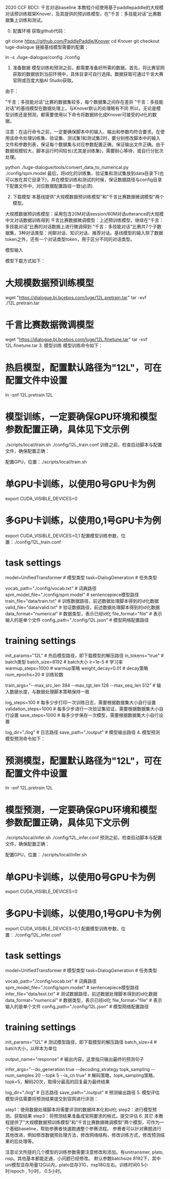 2020 CCF BDCI: 千言对话baseline
本教程介绍使用基于paddlepaddle的大规模对话预训练框架Knover，及其提供的预训练模型，在"千言：多技能对话"比赛数据集上训练和测试。

0. 配置环境
获取github代码：

git clone https://github.com/PaddlePaddle/Knover
cd Knover
git checkout luge-dialogue
链接基线模型需要的配置：

ln  -s ./luge-dialogue/config ./config
1. 准备数据
模型训练和预测之前，都需要准备好所需的数据。首先，将比赛官网获取的数据放到当前环境中，具体目录可自行选择。数据获取可通过千言大赛官网或百度大脑AI Studio获取。

由于：

"千言：多技能对话"比赛的数据集较多，每个数据集之间存在差异
"千言：多技能对话"的基线模型在数据处理上，与Knover默认的处理略有不同
所以，无论是模型训练还是预测，都需要使用以下命令将数据转化成Knover可接受的id化的数据。

注意：在运行命令之前，一定要确保脚本中的输入、输出和参数均符合要求。在使用该命令处理训练集、验证集、测试集1和测试集2时，要分别修改脚本中的输入文件和参数列表，保证每个数据集与对应参数配置正确，保证输出文件正确。由于数据规模较大，脚本运行时间较长(尤其是训练集)，需要耐心等待，或自行分批次处理。

python ./luge-dialogue/tools/convert_data_to_numerical.py ./config/spm.model
最后，将id化的训练集、验证集和测试集放到data目录下(也可以放在其它目录下)，并在模型训练和测试的时候，保证数据路径与config目录下配置文件中，对应数据配置路径一致(必须).

2. 下载模型
本基线提供"大规模数据预训练模型"和"千言比赛数据微调模型"两个模型。

大规模数据预训练模型：采用包含20M对话session/60M对话utterance的大规模中文对话数据训练得到
千言比赛数据微调模型：上述预训练模型，继续在"千言：多技能对话"比赛的对话数据上进行微调得到
"千言：多技能对话"比赛共7个子数据集，3种对话类型：闲聊对话、知识对话、推荐对话。基线模型的输入除了数据token之外，还有一个对话类型token，用于区分不同的对话类型。

模型输入

模型下载方式如下：

# 大规模数据预训练模型
wget "https://dialogue.bj.bcebos.com/luge/12L.pretrain.tar"
tar -xvf ./12L.pretrain.tar

# 千言比赛数据微调模型
wget "https://dialogue.bj.bcebos.com/luge/12L.finetune.tar"
tar -xvf 12L.finetune.tar
3. 模型训练
模型训练命令如下：

# 热启模型，配置默认路径为"12L"，可在配置文件中设置
ln -snf 12L.pretrain 12L

# 模型训练，一定要确保GPU环境和模型参数配置正确，具体见下文示例
./scripts/local/train.sh ./config/12L_train.conf
训练之前，检查启动脚本与配置文件，确保配置正确：

配置GPU，位置：./scripts/local/train.sh
# 单GPU卡训练，以使用0号GPU卡为例
export CUDA_VISIBLE_DEVICES=0

# 多GPU卡训练，以使用0,1号GPU卡为例
export CUDA_VISIBLE_DEVICES=0,1
配置模型训练参数，位置：./config/12L_train.conf
# task settings
model=UnifiedTransformer # 模型类型
task=DialogGeneration # 任务类型

vocab_path="./config/vocab.txt" # 词典路径
spm_model_file="./config/spm.model" # sentencepiece模型路径
train_file="data/train.txt" # 训练数据路径，前述数据处理脚本得到的id化数据
valid_file="data/valid.txt" # 验证数据路径，前述数据处理脚本得到的id化数据
data_format="numerical" # 数据类型，表示已经id化
file_format="file" # 表示输入的是单个文件
config_path="./config/12L.json" # 模型网络配置路径

# training settings
init_params="12L" # 热启模型路径，即下载模型的解压路径
in_tokens="true" # batch类型
batch_size=8192 # batch大小
lr=1e-5 # 学习率
warmup_steps=1000 # warmup策略
weight_decay=0.01 # decay策略
num_epochs=20 # 训练轮数

train_args="--max_src_len 384 --max_tgt_len 128 --max_seq_len 512" # 输入数据长度，与数据处理脚本策略保持一致

log_steps=100 # 每多少步打印一次训练日志，需要根据数据集大小自行设置
validation_steps=1000 # 每多少步进行一次验证集验证，需要根据数据集大小自行设置
save_steps=1000 # 每多少步保存一次模型，需要根据数据集大小自行设置

log_dir="./log" # 日志路径
save_path="./output" # 模型输出路径
4. 模型预测
模型预测命令如下：

# 预测模型，配置默认路径为"12L"，可在配置文件中设置
ln -snf 12L.pretrain 12L

# 模型预测，一定要确保GPU环境和模型参数配置正确，具体见下文示例
./scripts/local/infer.sh ./config/12L_infer.conf
预测之前，检查启动脚本与配置文件，确保配置正确：

配置GPU，位置：./scripts/local/infer.sh
# 单GPU卡训练，以使用0号GPU卡为例
export CUDA_VISIBLE_DEVICES=0

# 多GPU卡训练，以使用0,1号GPU卡为例
export CUDA_VISIBLE_DEVICES=0,1
配置模型训练参数，位置：./config/12L_infer.conf
# task settings
model=UnifiedTransformer # 模型类型
task=DialogGeneration # 任务类型

vocab_path="./config/vocab.txt" # 词典路径
spm_model_file="./config/spm.model" # sentencepiece模型路径
infer_file="data/test.txt" # 测试数据路径，前述数据处理脚本得到的id化数据
data_format="numerical" # 数据类型，表示已经id化
file_format="file" # 表示输入的是单个文件
config_path="./config/12L.json" # 模型网络配置路径

# training settings
init_params="12L" # 测试模型路径，即下载模型的解压路径
batch_size=4 # batch大小，以样本为单位

output_name="response"  # 输出内容，这里指只输出最终的预测句子

infer_args="--do_generation true --decoding_strategy topk_sampling --num_samples 20 --topk 5 --is_cn true" # 解码策略，topk_sampling策略，topk=5，解码20次，取得分最高的回复最为最终结果

log_dir="./log" # 日志路径
save_path="./output" # 预测输出路径
5. 模型评估
模型评估需要将预测结果提交到官网进行评测：

step1：使用数据处理脚本将需要评测的数据样本化和id化
step2：进行模型预测，获取结果
step3：将预测结果准备成官网要求的格式，提交评估
6. 其它
本教程提供了"大规模数据预训练模型"和"千言比赛数据微调模型"两个模型，可作为一个基础baseline，帮助参赛者快速跑通整个参赛流程。 参赛者可以针对赛题进行其他改进，例如修改数据预处理方法，修改网络结构，修改训练方式，修改预测结果的后处理等。

注意论文所提的几个模型的训练参数需要注意修改和添加。有unitransmer, plato, nsp。其他基本都能走通，小问题已经修改。
默认参数batchsize 8192下，其中uni模型显存用量12G以内，plato显存31G，nsp18G左右。训练时间0.5小时/epoch , 1小时， 0.5小时。
